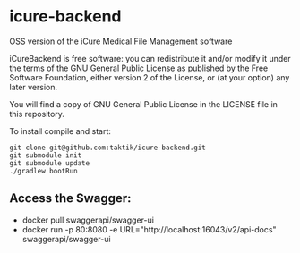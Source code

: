 # icure-backend
OSS version of the iCure Medical File Management software

iCureBackend is free software: you can redistribute it and/or modify
it under the terms of the GNU General Public License as published by
the Free Software Foundation, either version 2 of the License, or
(at your option) any later version.

You will find a copy of GNU General Public License in the LICENSE file in this repository.

To install compile and start:

```
git clone git@github.com:taktik/icure-backend.git
git submodule init
git submodule update
./gradlew bootRun
```

## Access the Swagger: 
- docker pull swaggerapi/swagger-ui
- docker run -p 80:8080 -e URL="http://localhost:16043/v2/api-docs" swaggerapi/swagger-ui
